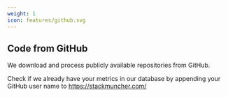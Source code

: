 ```yaml
---
weight: 1
icon: features/github.svg
---
```


## Code from GitHub

We download and process publicly available repositories from GitHub.

Check if we already have your metrics in our database by appending your GitHub user name to https://stackmuncher.com/